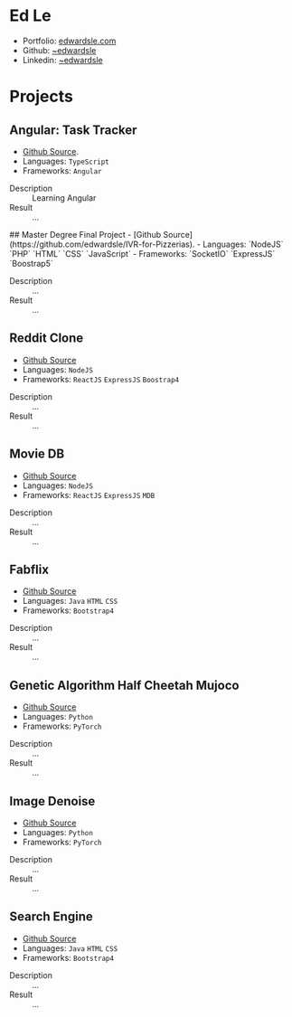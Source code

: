 # Ed Le
- Portfolio: [edwardsle.com](https://edwardsle.com)
- Github: [~edwardsle](https://edwardsle.github.io)
- Linkedin: [~edwardsle](https://linkedin.com/in/edwardsle)

# Projects
## Angular: Task Tracker
- [Github Source](https://github.com/edwardsle/angular__task-tracker).
- Languages: `TypeScript`
- Frameworks: `Angular`
<dl>
  <dt>Description</dt>
  <dd>Learning Angular</dd>
  <dt>Result</dt>
  <dd>...</dd>
</dl>
## Master Degree Final Project
- [Github Source](https://github.com/edwardsle/IVR-for-Pizzerias).
- Languages: `NodeJS` `PHP` `HTML` `CSS` `JavaScript`
- Frameworks: `SocketIO` `ExpressJS` `Boostrap5`
<dl>
  <dt>Description</dt>
  <dd>...</dd>
  <dt>Result</dt>
  <dd>...</dd>
</dl>

## Reddit Clone
- [Github Source](https://github.com/edwardsle/reddit)
- Languages: `NodeJS`
- Frameworks: `ReactJS` `ExpressJS` `Boostrap4`
<dl>
  <dt>Description</dt>
  <dd>...</dd>
  <dt>Result</dt>
  <dd>...</dd>
</dl>

## Movie DB
- [Github Source](https://github.com/edwardsle/moviedb)
- Languages: `NodeJS`
- Frameworks: `ReactJS` `ExpressJS` `MDB`
<dl>
  <dt>Description</dt>
  <dd>...</dd>
  <dt>Result</dt>
  <dd>...</dd>
</dl>

## Fabflix
- [Github Source](https://github.com/edwardsle/Fabflix)
- Languages: `Java` `HTML` `CSS`
- Frameworks: `Bootstrap4`
<dl>
  <dt>Description</dt>
  <dd>...</dd>
  <dt>Result</dt>
  <dd>...</dd>
</dl>

## Genetic Algorithm Half Cheetah Mujoco
- [Github Source](https://github.com/edwardsle/Genetic-Algorithm)
- Languages: `Python`
- Frameworks: `PyTorch`
<dl>
  <dt>Description</dt>
  <dd>...</dd>
  <dt>Result</dt>
  <dd>...</dd>
</dl>

## Image Denoise
- [Github Source](https://github.com/edwardsle/imagedenoise)
- Languages: `Python`
- Frameworks: `PyTorch`
<dl>
  <dt>Description</dt>
  <dd>...</dd>
  <dt>Result</dt>
  <dd>...</dd>
</dl>

## Search Engine
- [Github Source](https://github.com/edwardsle/Search-Engine)
- Languages: `Java` `HTML` `CSS`
- Frameworks: `Bootstrap4`
<dl>
  <dt>Description</dt>
  <dd>...</dd>
  <dt>Result</dt>
  <dd>...</dd>
</dl>

